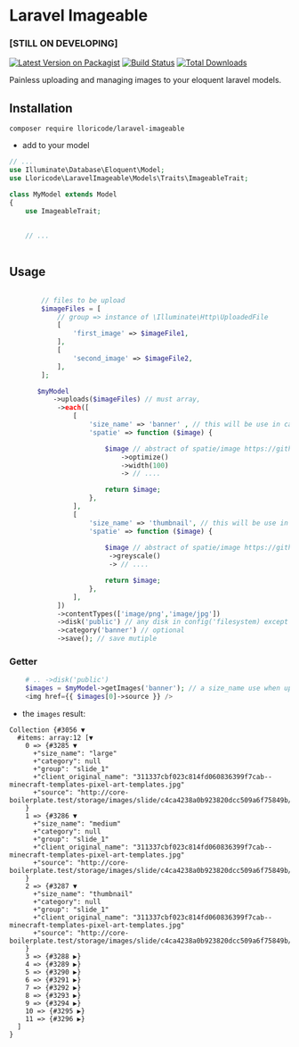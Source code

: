 # Laravel Imageable 
### [STILL ON DEVELOPING]


[![Latest Version on Packagist](https://img.shields.io/packagist/v/lloricode/laravel-imageable.svg)](https://packagist.org/packages/lloricode/laravel-imageable) [![Build Status](https://travis-ci.org/lloricode/laravel-imageable.svg?branch=develop)](https://travis-ci.org/lloricode/laravel-imageable) [![Total Downloads](https://img.shields.io/packagist/dt/lloricode/laravel-imageable.svg)](https://packagist.org/packages/lloricode/laravel-imageable)


Painless uploading and managing images to your eloquent laravel models.



## Installation

```
composer require lloricode/laravel-imageable
```
- add to your model
```php
// ...
use Illuminate\Database\Eloquent\Model;
use Lloricode\LaravelImageable\Models\Traits\ImageableTrait;

class MyModel extends Model
{
    use ImageableTrait;
    
    
    // ...
    

```
## Usage
```php

        // files to be upload 
        $imageFiles = [
            // group => instance of \Illuminate\Http\UploadedFile
            [
                'first_image' => $imageFile1,
            ],
            [
                'second_image' => $imageFile2,
            ],
        ];

       $myModel
           ->uploads($imageFiles) // must array, 
            ->each([
                [
                    'size_name' => 'banner' , // this will be use in calling image
                    'spatie' => function ($image) {

                        $image // abstract of spatie/image https://github.com/spatie/image
                            ->optimize()
                            ->width(100)
                            -> // ....

                        return $image;
                    },
                ],
                [
                    'size_name' => 'thumbnail', // this will be use in calling image
                    'spatie' => function ($image) {
                        
                        $image // abstract of spatie/image https://github.com/spatie/image
                         ->greyscale()
                         -> // ....

                        return $image;
                    },
                ],
            ])
            ->contentTypes(['image/png','image/jpg'])
            ->disk('public') // any disk in config('filesystem) except cloud
            ->category('banner') // optional
            ->save(); // save mutiple 
```

### Getter
```php
    # .. ->disk('public') 
    $images = $myModel->getImages('banner'); // a size_name use when uploading,
    <img href={{ $images[0]->source }} />
```
- the `images` result:
```
Collection {#3056 ▼
  #items: array:12 [▼
    0 => {#3285 ▼
      +"size_name": "large"
      +"category": null
      +"group": "slide_1"
      +"client_original_name": "311337cbf023c814fd060836399f7cab--minecraft-templates-pixel-art-templates.jpg"
      +"source": "http://core-boilerplate.test/storage/images/slide/c4ca4238a0b923820dcc509a6f75849b/d49c1886c1582a9372ab8febe263ecc7.jpg"
    }
    1 => {#3286 ▼
      +"size_name": "medium"
      +"category": null
      +"group": "slide_1"
      +"client_original_name": "311337cbf023c814fd060836399f7cab--minecraft-templates-pixel-art-templates.jpg"
      +"source": "http://core-boilerplate.test/storage/images/slide/c4ca4238a0b923820dcc509a6f75849b/d49c1886c1582a9372ab8febe263ecc7.jpg"
    }
    2 => {#3287 ▼
      +"size_name": "thumbnail"
      +"category": null
      +"group": "slide_1"
      +"client_original_name": "311337cbf023c814fd060836399f7cab--minecraft-templates-pixel-art-templates.jpg"
      +"source": "http://core-boilerplate.test/storage/images/slide/c4ca4238a0b923820dcc509a6f75849b/d49c1886c1582a9372ab8febe263ecc7.jpg"
    }
    3 => {#3288 ▶}
    4 => {#3289 ▶}
    5 => {#3290 ▶}
    6 => {#3291 ▶}
    7 => {#3292 ▶}
    8 => {#3293 ▶}
    9 => {#3294 ▶}
    10 => {#3295 ▶}
    11 => {#3296 ▶}
  ]
}
```

